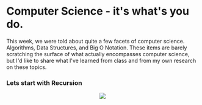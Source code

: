 # Computer Science - it's what's you do.

This week, we were told about quite a few facets of computer science. Algorithms, Data Structures, and Big O Notation. These items are barely scratching the surface of what actually encompasses computer science, but I'd like to share what I've learned from class and from my own research on these topics.

### Lets start with Recursion
<center><img src="`r https://mir-s3-cdn-cf.behance.net/project_modules/max_1200/e6a06f36963657.57305b5170b0b.gif`"></center>
